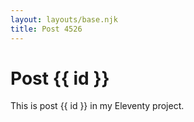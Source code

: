 ```yaml
---
layout: layouts/base.njk
title: Post 4526
---
```


# Post {{ id }}

This is post {{ id }} in my Eleventy project.
